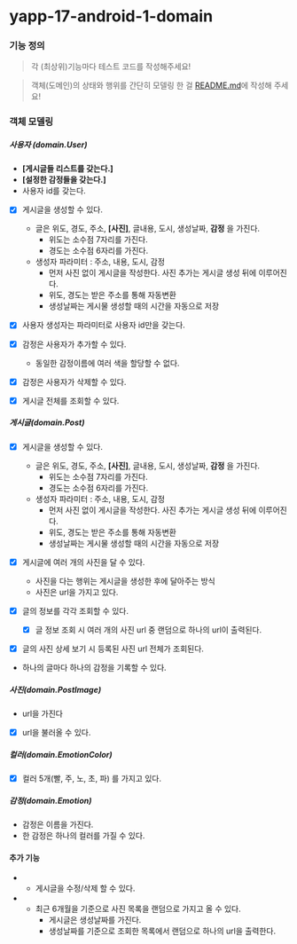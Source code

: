 # yapp-17-android-1-domain

### 기능 정의

> 각 (최상위)기능마다 테스트 코드를 작성해주세요!

> 객체(도메인)의 상태와 행위를 간단히 모델링 한 걸 [README.md](http://readme.md)에 작성해 주세요!

### 객체 모델링

##### 사용자 (domain.User)

- __[게시글들 리스트를 갖는다.]__
- __[설정한 감정들을 갖는다.]__
- 사용자 id를 갖는다.

- [x] 게시글을 생성할 수 있다.
    - 글은 위도, 경도, 주소, __[사진]__, 글내용, 도시, 생성날짜, __감정__ 을 가진다.
        - 위도는 소수점 7자리를 가진다.
        - 경도는 소수점 6자리를 가진다.
    - 생성자 파라미터 : 주소, 내용, 도시, 감정
        - 먼저 사진 없이 게시글을 작성한다. 사진 추가는 게시글 생성 뒤에 이루어진다.
        - 위도, 경도는 받은 주소를 통해 자동변환
        - 생성날짜는 게시물 생성할 때의 시간을 자동으로 저장


- [x] 사용자 생성자는 파라미터로 사용자 id만을 갖는다.

- [x] 감정은 사용자가 추가할 수 있다.
    - 동일한 감정이름에 여러 색을 할당할 수 없다.

- [x] 감정은 사용자가 삭제할 수 있다.

- [x] 게시글 전체를 조회할 수 있다.



##### 게시글(domain.Post)

- [x] 게시글을 생성할 수 있다.
    - 글은 위도, 경도, 주소, __[사진]__, 글내용, 도시, 생성날짜, __감정__ 을 가진다.
        - 위도는 소수점 7자리를 가진다.
        - 경도는 소수점 6자리를 가진다.
    - 생성자 파라미터 : 주소, 내용, 도시, 감정
        - 먼저 사진 없이 게시글을 작성한다. 사진 추가는 게시글 생성 뒤에 이루어진다.
        - 위도, 경도는 받은 주소를 통해 자동변환
        - 생성날짜는 게시물 생성할 때의 시간을 자동으로 저장

- [x] 게시글에 여러 개의 사진을 달 수 있다.
    - 사진을 다는 행위는 게시글을 생성한 후에 달아주는 방식
    - 사진은 url을 가지고 있다.

- [x] 글의 정보를 각각 조회할 수 있다.
    - [x] 글 정보 조회 시 여러 개의 사진 url 중 랜덤으로 하나의 url이 출력된다.

- [x] 글의 사진 상세 보기 시 등록된 사진 url 전체가 조회된다.

- 하나의 글마다 하나의 감정을 기록할 수 있다.

##### 사진(domain.PostImage)

- url을 가진다

- [x] url을 불러올 수 있다.

##### 컬러(domain.EmotionColor)
- [x] 컬러 5개(빨, 주, 노, 초, 파) 를 가지고 있다.

##### 감정(domain.Emotion)

- 감정은 이름을 가진다.
- 한 감정은 하나의 컬러를 가질 수 있다.

#### 추가 기능

- + 게시글을 수정/삭제 할 수 있다.
- + 최근 6개월을 기준으로 사진 목록을 랜덤으로 가지고 올 수 있다.
    - 게시글은 생성날짜를 가진다.
    - 생성날짜를 기준으로 조회한 목록에서 랜덤으로 하나의 url을 출력한다.